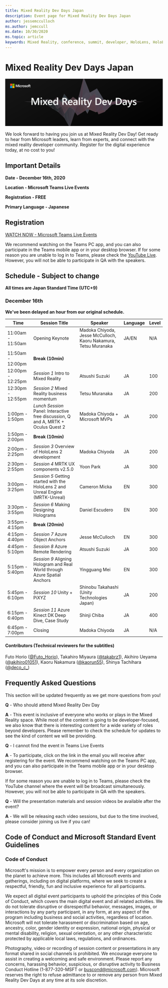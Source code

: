 ```yaml
---
title: Mixed Reality Dev Days Japan
description: Event page for Mixed Reality Dev Days Japan
author: jessemcculloch 
ms.author: jemccull
ms.date: 10/30/2020
ms.topic: article
keywords: Mixed Reality, conference, summit, developer, HoloLens, HoloLens 2, Kinect
---
```

# Mixed Reality Dev Days Japan

![Mixed Reality Dev Days](images/MRDD/MRDevDaysJapanBanner.png)

We look forward to having you join us at Mixed Reality Dev Day! Get ready to hear from Microsoft leaders, learn from experts, and connect with the mixed reality developer community. Register for the digital experience today, at no cost to you!

## Important Details

**Date - December 16th, 2020**

**Location - Microsoft Teams Live Events**

**Registration - FREE**

**Primary Language - Japanese**

## Registration

[WATCH NOW - Microsoft Teams Live Events](https://aka.ms/MRDDJPLive)

We recommend watching on the Teams PC app, and you can also participate in the Teams mobile app or in your desktop browser. If for some reason you are unable to log in to Teams, please check the [YouTube Live](https://youtu.be/zxZu1uHjyo4). However, you will not be able to participate in QA with the speakers.

## Schedule - Subject to change

**All times are Japan Standard Time (UTC+9)** 

### December 16th

**We've been delayed an hour from our original schedule.**

|**Time**|**Session Title**|**Speaker**|**Language**|**Level**|
|---------|---------|---------|---------|---------|
|11:00am - 11:50am|Opening Keynote|Madoka Chiyoda, Jesse McCulloch, Kaoru Nakamura, Tetsu Muranaka|JA/EN|N/A|
|11:50am - 12:00pm|**Break (10min)**||||
|12:00pm - 12:25pm|*Session 1* Intro to Mixed Reality|Atsushi Suzuki|JA|100|
|12:30pm - 12:55pm|*Session 2* Mixed Reality business momentum|Tetsu Muranaka|JA|200|
|1:00pm - 1:50pm|*Lunch Session* Panel: Interactive free discussion, Q and A, MRTK + Oculus Quest 2|Madoka Chiyoda + Microsoft MVPs|JA|200|
|1:50pm - 2:00pm|**Break (10min)**||||
|2:00pm - 2:25pm|*Session 3* Overview of HoloLens 2 development|Madoka Chiyoda|JA|200|
|2:30pm - 2:55pm|*Session 4* MRTK UX components v2.5.0|Yoon Park|JA|300|
|3:00pm - 3:25pm|*Session 5* Getting started with the HoloLens 2 and Unreal Engine (MRTK-Unreal)|Cameron Micka|EN|300|
|3:30pm - 3:55pm|*Session 6* Making Designing Holograms|Daniel Escudero|EN|300|
|3:55pm - 4:15pm|**Break (20min)**||||
|4:15pm - 4:40pm|*Session 7* Azure Object Anchors|Jesse McCulloch|EN|300|
|4:45pm - 5:10pm|*Session 8* Azure Remote Rendering|Atsushi Suzuki|JA|300|
|5:15pm - 5:40pm|*Session 9* Aligning Hologram and Real World through Azure Spatial Anchors|Yingguang Mei|EN|300|
|5:45pm - 6:10pm|*Session 10* Unity + PiXYZ|Shinobu Takahashi (Unity Technologies Japan)|JA|200|
|6:15pm - 6:40pm|*Session 11* Azure Kinect DK Deep Dive, Case Study|Shinji Chiba|JA|400|
|6:45pm - 7:00pm|Closing|Madoka Chiyoda|JA|N/A|

#### Contributors (Technical reviewers for the subtitles)

Futo Horio ([@Futo_Horio](https://twitter.com/Futo_Horio)), Takahiro Miyaura ([@takabrz1](https://twitter.com/takabrz1)), Akihiro Ueyama ([@akihiro01051](https://twitter.com/akihiro01051)), Kaoru Nakamura ([@kaorun55](https://twitter.com/kaorun55)), Shinya Tachihara ([@deco_c_](https://twitter.com/deco_c_))

## Frequently Asked Questions
This section will be updated frequently as we get more questions from you!

**Q** - Who should attend Mixed Reality Dev Day

**A** - This event is inclusive of everyone who works or plays in the Mixed Reality space. While most of the content is going to be developer-focused, we also know that there is interesting content for a wide variety of roles beyond developers. Please remember to check the schedule for updates to see the kind of content we will be providing.  

**Q** - I cannot find the event in Teams Live Events

**A** - To participate, click on the link in the email you will receive after registering for the event. We recommend watching on the Teams PC app, and you can also participate in the Teams mobile app or in your desktop browser.

If for some reason you are unable to log in to Teams, please check the YouTube channel where the event will be broadcast simultaneously. However, you will not be able to participate in QA with the speakers.

**Q** - Will the presentation materials and session videos be available after the event?

**A** - We will be releasing each video sessions, but due to the time involved, please consider joining us live if you can!

<!--  
**Q** -  
**A** -  
  
**Q** -  
**A** -  
  
**Q** -  
**A** -  
-->

## Code of Conduct and Microsoft Standard Event Guidelines

### Code of Conduct 

Microsoft's mission is to empower every person and every organization on the planet to achieve more. This includes all Microsoft events and gatherings, including on digital platforms, where we seek to create a respectful, friendly, fun and inclusive experience for all participants.

We expect all digital event participants to uphold the principles of this Code of Conduct, which covers the main digital event and all related activities. We do not tolerate disruptive or disrespectful behavior, messages, images, or interactions by any party participant, in any form, at any aspect of the program including business and social activities, regardless of location. Microsoft will not tolerate harassment or discrimination based on age, ancestry, color, gender identity or expression, national origin, physical or mental disability, religion, sexual orientation, or any other characteristic protected by applicable local laws, regulations, and ordinances.  

Photography, video or recording of session content or presentations in any format shared in social channels is prohibited. We encourage everyone to assist in creating a welcoming and safe environment. Please report any concerns, harassing behavior, suspicious, or disruptive activity to Business Conduct Hotline (1-877-320-MSFT or [buscond@microsoft.com](mailto:buscond@microsoft.com)). Microsoft reserves the right to refuse admittance to or remove any person from Mixed Reality Dev Days at any time at its sole discretion. 
